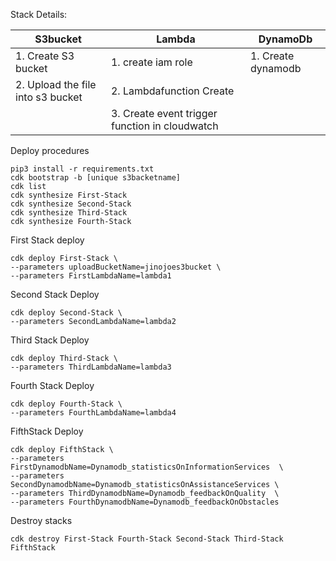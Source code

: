 Stack Details:


| S3bucket | Lambda | DynamoDb |
| --------------- | --------------- | --------------- |
| 1. Create S3 bucket| 1. create iam role | 1. Create dynamodb |
| 2. Upload the file into s3 bucket | 2. Lambdafunction Create |  |
|  | 3. Create event trigger function in cloudwatch |  |
    

Deploy procedures

    pip3 install -r requirements.txt 
    cdk bootstrap -b [unique s3backetname] 
    cdk list
    cdk synthesize First-Stack
    cdk synthesize Second-Stack
    cdk synthesize Third-Stack
    cdk synthesize Fourth-Stack

First Stack deploy

    cdk deploy First-Stack \
    --parameters uploadBucketName=jinojoes3bucket \
    --parameters FirstLambdaName=lambda1 

Second Stack Deploy

    cdk deploy Second-Stack \
    --parameters SecondLambdaName=lambda2 

Third Stack Deploy

    cdk deploy Third-Stack \
    --parameters ThirdLambdaName=lambda3 

Fourth Stack Deploy

    cdk deploy Fourth-Stack \
    --parameters FourthLambdaName=lambda4 

FifthStack Deploy

    cdk deploy FifthStack \
    --parameters FirstDynamodbName=Dynamodb_statisticsOnInformationServices  \
    --parameters SecondDynamodbName=Dynamodb_statisticsOnAssistanceServices \
    --parameters ThirdDynamodbName=Dynamodb_feedbackOnQuality  \
    --parameters FourthDynamodbName=Dynamodb_feedbackOnObstacles


Destroy stacks

    cdk destroy First-Stack Fourth-Stack Second-Stack Third-Stack FifthStack
